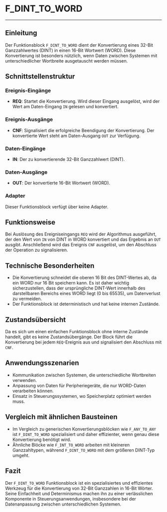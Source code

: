 # F_DINT_TO_WORD

* * * * * * * * * *
## Einleitung
Der Funktionsblock `F_DINT_TO_WORD` dient der Konvertierung eines 32-Bit Ganzzahlwertes (DINT) in einen 16-Bit Wortwert (WORD). Diese Konvertierung ist besonders nützlich, wenn Daten zwischen Systemen mit unterschiedlicher Wortbreite ausgetauscht werden müssen.

## Schnittstellenstruktur

### **Ereignis-Eingänge**
- **REQ**: Startet die Konvertierung. Wird dieser Eingang ausgelöst, wird der Wert am Daten-Eingang `IN` gelesen und konvertiert.

### **Ereignis-Ausgänge**
- **CNF**: Signalisiert die erfolgreiche Beendigung der Konvertierung. Der konvertierte Wert steht am Daten-Ausgang `OUT` zur Verfügung.

### **Daten-Eingänge**
- **IN**: Der zu konvertierende 32-Bit Ganzzahlwert (DINT).

### **Daten-Ausgänge**
- **OUT**: Der konvertierte 16-Bit Wortwert (WORD).

### **Adapter**
Dieser Funktionsblock verfügt über keine Adapter.

## Funktionsweise
Bei Auslösung des Ereigniseingangs `REQ` wird der Algorithmus ausgeführt, der den Wert von `IN` von DINT in WORD konvertiert und das Ergebnis an `OUT` ausgibt. Anschließend wird das Ereignis `CNF` ausgelöst, um den Abschluss der Operation zu signalisieren.

## Technische Besonderheiten
- Die Konvertierung schneidet die oberen 16 Bit des DINT-Wertes ab, da ein WORD nur 16 Bit speichern kann. Es ist daher wichtig sicherzustellen, dass der ursprüngliche DINT-Wert innerhalb des darstellbaren Bereichs eines WORD liegt (0 bis 65535), um Datenverlust zu vermeiden.
- Der Funktionsblock ist deterministisch und hat keine internen Zustände.

## Zustandsübersicht
Da es sich um einen einfachen Funktionsblock ohne interne Zustände handelt, gibt es keine Zustandsübergänge. Der Block führt die Konvertierung bei jedem `REQ`-Ereignis aus und signalisiert den Abschluss mit `CNF`.

## Anwendungsszenarien
- Kommunikation zwischen Systemen, die unterschiedliche Wortbreiten verwenden.
- Anpassung von Daten für Peripheriegeräte, die nur WORD-Daten verarbeiten können.
- Einsatz in Steuerungssystemen, wo Speicherplatz optimiert werden muss.

## Vergleich mit ähnlichen Bausteinen
- Im Vergleich zu generischen Konvertierungsblöcken wie `F_ANY_TO_ANY` ist `F_DINT_TO_WORD` spezialisiert und daher effizienter, wenn genau diese Konvertierung benötigt wird.
- Ähnliche Blöcke wie `F_INT_TO_WORD` arbeiten mit kleineren Ganzzahltypen, während `F_DINT_TO_WORD` mit dem größeren DINT-Typ umgeht.

## Fazit
Der `F_DINT_TO_WORD` Funktionsblock ist ein spezialisiertes und effizientes Werkzeug für die Konvertierung von 32-Bit Ganzzahlen in 16-Bit Wörter. Seine Einfachheit und Determinismus machen ihn zu einer verlässlichen Komponente in Steuerungsanwendungen, insbesondere bei der Datenanpassung zwischen unterschiedlichen Systemen.